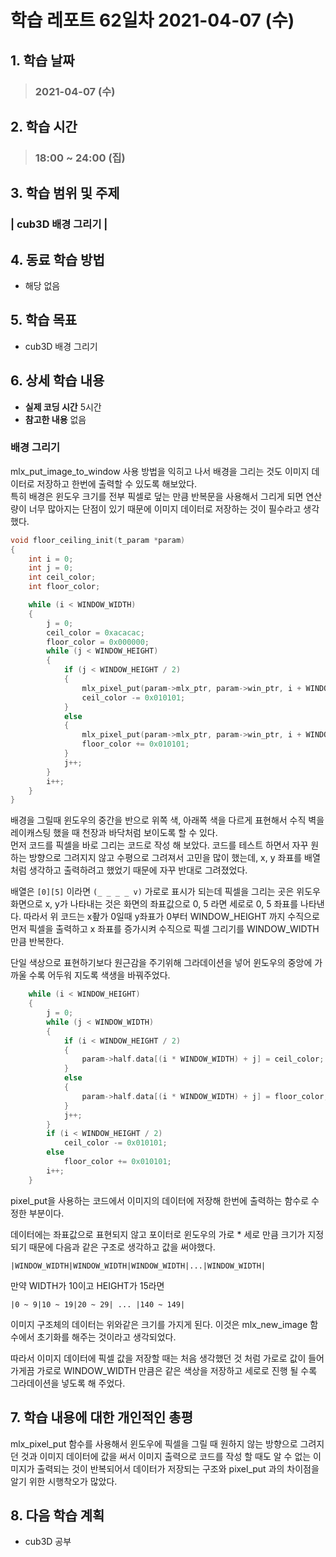 # 학습 레포트 62일차 2021-04-07 (수)

## 1. 학습 날짜
> ### 2021-04-07 (수)

## 2. 학습 시간
> ### 18:00 ~ 24:00 (집)

## 3. 학습 범위 및 주제
### | cub3D 배경 그리기 |

## 4. 동료 학습 방법
- 해당 없음

## 5. 학습 목표
- cub3D 배경 그리기

## 6. 상세 학습 내용
- **실제 코딩 시간** 5시간
- **참고한 내용** 없음

### 배경 그리기

mlx_put_image_to_window 사용 방법을 익히고 나서 배경을 그리는 것도 이미지 데이터로 저장하고 한번에 출력할 수 있도록 해보았다.\
특히 배경은 윈도우 크기를 전부 픽셀로 덮는 만큼 반복문을 사용해서 그리게 되면 연산량이 너무 많아지는 단점이 있기 때문에 이미지 데이터로 저장하는 것이 필수라고 생각했다.

```c
void floor_ceiling_init(t_param *param)
{
	int i = 0;
	int j = 0;
	int ceil_color;
	int floor_color;

	while (i < WINDOW_WIDTH)
	{
		j = 0;
		ceil_color = 0xacacac;
		floor_color = 0x000000;
		while (j < WINDOW_HEIGHT)
		{
			if (j < WINDOW_HEIGHT / 2)
			{
				mlx_pixel_put(param->mlx_ptr, param->win_ptr, i + WINDOW_WIDTH, j, ceil_color);
				ceil_color -= 0x010101;
			}
			else
			{
				mlx_pixel_put(param->mlx_ptr, param->win_ptr, i + WINDOW_WIDTH, j, floor_color);
				floor_color += 0x010101;
			}
			j++;
		}
		i++;
	}
}
```

배경을 그릴때 윈도우의 중간을 반으로 위쪽 색, 아래쪽 색을 다르게 표현해서 수직 벽을 레이캐스팅 했을 때 천장과 바닥처럼 보이도록 할 수 있다.\
먼저 코드를 픽셀을 바로 그리는 코드로 작성 해 보았다. 코드를 테스트 하면서 자꾸 원하는 방향으로 그려지지 않고 수평으로 그려져서 고민을 많이 했는데, x, y 좌표를 배열처럼 생각하고 출력하려고 했었기 때문에 자꾸 반대로 그려졌었다.

배열은 `[0][5]` 이라면 `(_ _ _ _ v)` 가로로 표시가 되는데 픽셀을 그리는 곳은 위도우 화면으로 x, y가 나타내는 것은 화면의 좌표값으로 0, 5 라면 세로로 0, 5 좌표를 나타낸다. 따라서 위 코드는 x좦가 0일때 y좌표가 0부터 WINDOW_HEIGHT 까지 수직으로 먼저 픽셀을 출력하고 x 좌표를 증가시켜 수직으로 픽셀 그리기를 WINDOW_WIDTH 만큼 반복한다.

단일 색상으로 표현하기보다 원근감을 주기위해 그라데이션을 넣어 윈도우의 중앙에 가까울 수록 어두워 지도록 색생을 바꿔주었다.

```c
    while (i < WINDOW_HEIGHT)
	{
		j = 0;
		while (j < WINDOW_WIDTH)
		{
			if (i < WINDOW_HEIGHT / 2)
			{
				param->half.data[(i * WINDOW_WIDTH) + j] = ceil_color;
			}
			else
			{
				param->half.data[(i * WINDOW_WIDTH) + j] = floor_color;
			}
			j++;
		}
		if (i < WINDOW_HEIGHT / 2)
			ceil_color -= 0x010101;
		else
			floor_color += 0x010101;
		i++;
	}
```
pixel_put을 사용하는 코드에서 이미지의 데이터에 저장해 한번에 출력하는 함수로 수정한 부분이다.

데이터에는 좌표값으로 표현되지 않고 포이터로 윈도우의 가로 * 세로 만큼 크기가 지정되기 때문에 다음과 같은 구조로 생각하고 값을 써야했다.
```
|WINDOW_WIDTH|WINDOW_WIDTH|WINDOW_WIDTH|...|WINDOW_WIDTH|
```
만약 WIDTH가 10이고 HEIGHT가 15라면
```
|0 ~ 9|10 ~ 19|20 ~ 29| ... |140 ~ 149|
```
이미지 구조체의 데이터는 위와같은 크기를 가지게 된다. 이것은 mlx_new_image 함수에서 초기화를 해주는 것이라고 생각되었다.

따라서 이미지 데이터에 픽셀 값을 저장할 때는 처음 생각했던 것 처럼 가로로 값이 들어가게끔 가로로 WINDOW_WIDTH 만큼은 같은 색상을 저장하고 세로로 진행 될 수록 그라데이션을 넣도록 해 주었다.

## 7. 학습 내용에 대한 개인적인 총평
mlx_pixel_put 함수를 사용해서 윈도우에 픽셀을 그릴 때 원하지 않는 방향으로 그려지던 것과 이미지 데이터에 값을 써서 이미지 출력으로 코드를 작성 할 때도 알 수 없는 이미지가 출력되는 것이 반복되어서 데이터가 저장되는 구조와 pixel_put 과의 차이점을 알기 위한 시행착오가 많았다.

## 8. 다음 학습 계획
- cub3D 공부